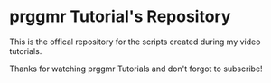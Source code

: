 # prggmr Tutorial's Repository

This is the offical repository for the scripts created during my video tutorials.

Thanks for watching prggmr Tutorials and don't forgot to subscribe!